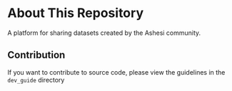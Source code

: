 # About This Repository

A platform for sharing datasets created by the Ashesi community.

## Contribution

If you want to contribute to source code, please view the guidelines in the `dev_guide` directory
